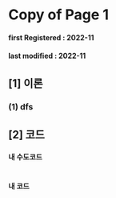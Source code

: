 # Copy of Page 1



#### **first Registered : 2022-11**

#### last modified : **2022-11**

## \[1] 이론

### (1) dfs

## \[2] 코드

#### 내 수도코드

```cpp
```

#### 내 코드

```cpp
```
